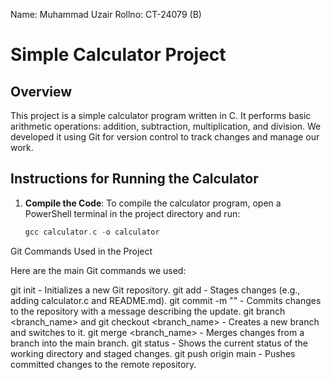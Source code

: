 Name: Muhammad Uzair
Rollno: CT-24079 (B)

# Simple Calculator Project

## Overview
This project is a simple calculator program written in C. It performs basic arithmetic operations: addition, subtraction, multiplication, and division. We developed it using Git for version control to track changes and manage our work.

## Instructions for Running the Calculator

1. **Compile the Code**:
   To compile the calculator program, open a PowerShell terminal in the project directory and run:
   ```powershell
   gcc calculator.c -o calculator

Git Commands Used in the Project

Here are the main Git commands we used:

git init - Initializes a new Git repository.
git add <file> - Stages changes (e.g., adding calculator.c and README.md).
git commit -m "<message>" - Commits changes to the repository with a message describing the update.
git branch <branch_name> and git checkout <branch_name> - Creates a new branch and switches to it.
git merge <branch_name> - Merges changes from a branch into the main branch.
git status - Shows the current status of the working directory and staged changes.
git push origin main - Pushes committed changes to the remote repository.
